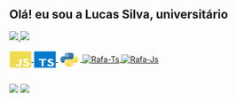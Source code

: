 ## Olá! eu sou a Lucas Silva, universitário

<div>
  <a href="https://github.com/costaProg">
  <img height="180em" src="https://github-readme-stats.vercel.app/api?username=costaProg&show_icons=true&theme=tokyonight&hide=contribs&include_all_commits=true&count_private=true"/>
  <img height="180em" src="https://github-readme-stats.vercel.app/api/top-langs/?username=costaProg&size_weight=0.5&count_weight=0.5&layout=compact"/>
</div>

<div style="display: inline_block"><br>
  <img align="center" alt="Rafa-Js" height="30" width="40" src="https://raw.githubusercontent.com/devicons/devicon/master/icons/javascript/javascript-plain.svg">
  <img align="center" alt="Rafa-Ts" height="30" width="40" src="https://raw.githubusercontent.com/devicons/devicon/master/icons/typescript/typescript-plain.svg">
  <img align="center" alt="Rafa-Python" height="30" width="40" src="https://raw.githubusercontent.com/devicons/devicon/master/icons/python/python-original.svg">
  <img align="center" alt="Rafa-Ts" height="30" width="40" 
src="https://cdn.jsdelivr.net/gh/devicons/devicon@latest/icons/c/c-original.svg" />
  <img align="center" alt="Rafa-Js" height="30" width="40"
src="https://cdn.jsdelivr.net/gh/devicons/devicon@latest/icons/java/java-original-wordmark.svg" />        
</div>

##

<div> 
  <a href = "mailto:lucas.costa20033@gmail.com"><img src="https://img.shields.io/badge/-Gmail-%23333?style=for-the-badge&logo=gmail&logoColor=white" target="_blank"></a>
  <a href="https://www.linkedin.com/in/lucascostaa" target="_blank"><img src="https://img.shields.io/badge/-LinkedIn-%230077B5?style=for-the-badge&logo=linkedin&logoColor=white" target="_blank"></a> 
</div>
